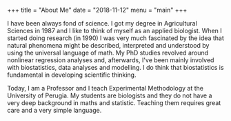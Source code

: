 +++
title = "About Me"
date = "2018-11-12"
menu = "main"
+++


I have been always fond of science. I got my degree in Agricultural Sciences in 1987 and I like to think of  myself as an applied biologist. When I started doing research (in 1990) I was very much fascinated by the idea that natural phenomena might be described, interpreted and understood by using the universal language of math. My PhD studies revolved around nonlinear regression analyses and, afterwards, I've been mainly involved with biostatistics, data analyses and modelling. I do think that biostatistics is fundamental in developing scientific thinking.

Today, I am a Professor and I teach Experimental Methodology at the University of Perugia. My students are biologists and they do not have a very deep background in maths and statistic. Teaching them requires great care and a very simple language.
